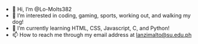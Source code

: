 - 👋 Hi, I’m @Lo-Molts382
- 👀 I’m interested in coding, gaming, sports, working out, and walking my dog!
- 🌱 I’m currently learning HTML, CSS, Javascript, C, and Python!
- 📫 How to reach me through my email address at lanzimalto@su.edu.ph

<!---
Lo-Molts382/Lo-Molts382 is a ✨ special ✨ repository because its `README.md` (this file) appears on your GitHub profile.
You can click the Preview link to take a look at your changes.
--->
